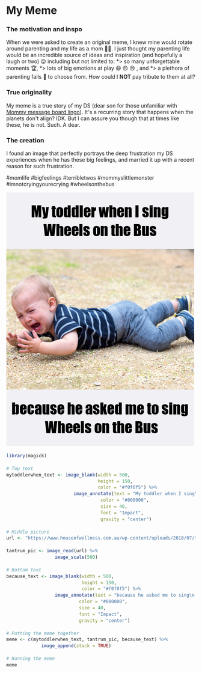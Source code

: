 # My Meme

### The motivation and inspo

When we were asked to create an original meme, I knew mine would rotate around parenting and my life as a mom 👩‍🍼.
I just thought my parenting life would be an incredible source of ideas and inspiration (and hopefully a laugh or two) 😜 including but not limited to:
*> so many unforgettable moments 🏆, 
*> lots of big emotions at play 😆 😠 😢 , and
*> a plethora of parenting fails 💩 to choose from.
How could I __NOT__ pay tribute to them at all? 


### True originality

My meme is a true story of my DS (dear son for those unfamiliar with [Mommy message board lingo](https://monicaandandy.com/blogs/ma-edit/mom-terms-to-know)).  It's a recurring story that happens when the planets don't align? IDK.  But I can assure you though that at times like these, he is not. Such. A dear.

### The creation

I found an image that perfectly portrays the deep frustration my DS experiences when he has these big feelings, and married it up with a recent reason for such frustration.

#momlife #bigfeelings #terribletwos #mommyslittlemonster #imnotcryingyourecrying #wheelsonthebus

![](my_meme.png)

```r
library(magick)

# Top text
mytoddlerwhen_text <- image_blank(width = 500,
                                  height = 150,
                                  color = "#f0f0f5") %>%
                         image_annotate(text = "My toddler when I sing\nWheels on the Bus",
                                   color = "#000000",
                                   size = 40,
                                   font = "Impact",
                                   gravity = "center")

# Middle picture 
url <- "https://www.houseofwellness.com.au/wp-content/uploads/2018/07/toddler-tantrums-displayplaybutton.jpg"

tantrum_pic <- image_read(url) %>%
                  image_scale(500)

# Bottom text
because_text <- image_blank(width = 500,
                            height = 150,
                            color = "#f0f0f5") %>%
                  image_annotate(text = "because he asked me to sing\n Wheels on the Bus",
                           color = "#000000",
                           size = 40,
                           font = "Impact",
                           gravity = "center")

# Putting the meme together
meme <- c(mytoddlerwhen_text, tantrum_pic, because_text) %>%
             image_append(stack = TRUE)

# Running the meme
meme
```
